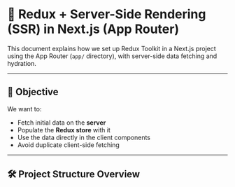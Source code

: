 # 🧠 Redux + Server-Side Rendering (SSR) in Next.js (App Router)

This document explains how we set up Redux Toolkit in a Next.js project using the App Router (`app/` directory), with server-side data fetching and hydration.

---

## 🎯 Objective

We want to:
- Fetch initial data on the **server**
- Populate the **Redux store** with it
- Use the data directly in the client components
- Avoid duplicate client-side fetching

---

## 🛠️ Project Structure Overview

